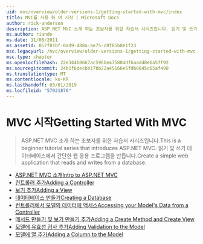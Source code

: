 ```yaml
---
uid: mvc/overview/older-versions-1/getting-started-with-mvc/index
title: MVC를 사용 하 여 시작 | Microsoft Docs
author: rick-anderson
description: ASP.NET MVC 소개 하는 초보자를 위한 자습서 시리즈입니다. 읽기 및 쓰기 데이터베이스에서 간단한 웹 응용 프로그램을 만듭니다.
ms.author: riande
ms.date: 11/08/2011
ms.assetid: 057f01bf-0ad9-488a-ae75-c8f85b8e1f23
msc.legacyurl: /mvc/overview/older-versions-1/getting-started-with-mvc
msc.type: chapter
ms.openlocfilehash: 22e344b0667ac596bea75884df6aadd8e6a5ff92
ms.sourcegitcommit: 24b1f6decbb17bb22a45166e5fdb0845c65af498
ms.translationtype: MT
ms.contentlocale: ko-KR
ms.lasthandoff: 03/01/2019
ms.locfileid: "57021870"
---
```

<a name="getting-started-with-mvc"></a><span data-ttu-id="cb879-104">MVC 시작</span><span class="sxs-lookup"><span data-stu-id="cb879-104">Getting Started With MVC</span></span>
====================
> <span data-ttu-id="cb879-105">ASP.NET MVC 소개 하는 초보자를 위한 자습서 시리즈입니다.</span><span class="sxs-lookup"><span data-stu-id="cb879-105">This is a beginner tutorial series that introduces ASP.NET MVC.</span></span> <span data-ttu-id="cb879-106">읽기 및 쓰기 데이터베이스에서 간단한 웹 응용 프로그램을 만듭니다.</span><span class="sxs-lookup"><span data-stu-id="cb879-106">Create a simple web application that reads and writes from a database.</span></span>


- [<span data-ttu-id="cb879-107">ASP.NET MVC 소개</span><span class="sxs-lookup"><span data-stu-id="cb879-107">Intro to ASP.NET MVC</span></span>](getting-started-with-mvc-part1.md)
- [<span data-ttu-id="cb879-108">컨트롤러 추가</span><span class="sxs-lookup"><span data-stu-id="cb879-108">Adding a Controller</span></span>](getting-started-with-mvc-part2.md)
- [<span data-ttu-id="cb879-109">보기 추가</span><span class="sxs-lookup"><span data-stu-id="cb879-109">Adding a View</span></span>](getting-started-with-mvc-part3.md)
- [<span data-ttu-id="cb879-110">데이터베이스 만들기</span><span class="sxs-lookup"><span data-stu-id="cb879-110">Creating a Database</span></span>](getting-started-with-mvc-part4.md)
- [<span data-ttu-id="cb879-111">컨트롤러에서 모델의 데이터에 액세스</span><span class="sxs-lookup"><span data-stu-id="cb879-111">Accessing your Model's Data from a Controller</span></span>](getting-started-with-mvc-part5.md)
- [<span data-ttu-id="cb879-112">메서드 만들기 및 보기 만들기 추가</span><span class="sxs-lookup"><span data-stu-id="cb879-112">Adding a Create Method and Create View</span></span>](getting-started-with-mvc-part6.md)
- [<span data-ttu-id="cb879-113">모델에 유효성 검사 추가</span><span class="sxs-lookup"><span data-stu-id="cb879-113">Adding Validation to the Model</span></span>](getting-started-with-mvc-part7.md)
- [<span data-ttu-id="cb879-114">모델에 열 추가</span><span class="sxs-lookup"><span data-stu-id="cb879-114">Adding a Column to the Model</span></span>](getting-started-with-mvc-part8.md)
